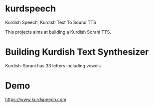 # kurdspeech
Kurdish Speech, Kurdish Text To Sound TTS

This projects aims at building a Kurdish Sorani TTS.

# Building Kurdish Text Synthesizer
Kurdish-Sorani has 33 letters including vowels


# Demo

https://www.kurdspeech.com
